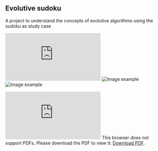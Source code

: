 ## Evolutive sudoku

A project to understand the concepts of evolutive algorithms using the sudoku as study case


![Image example](http://sebasgverde.github.io/EvolutiveSudokuDeutsch/Dokumentation/Benutzer%20Doku.pdf)
![Image example](http://sebasgverde.github.io/EvolutiveSudokuDeutsch/images/2.png)
![Image example](http://sebasgverde.github.io/EvolutiveSudokuDeutsch/images/3.png)

<object data="http://sebasgverde.github.io/EvolutiveSudokuDeutsch/Dokumentation/Benutzer%20Doku.pdf" type="application/pdf" width="700px" height="700px">
    <embed src="http://sebasgverde.github.io/EvolutiveSudokuDeutsch/Dokumentation/Benutzer%20Doku.pdf">
        This browser does not support PDFs. Please download the PDF to view it: <a href="http://sebasgverde.github.io/EvolutiveSudokuDeutsch/Dokumentation/Benutzer%20Doku.pdf">Download PDF</a>.</p>
    </embed>
</object>
